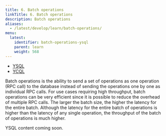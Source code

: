 ```yaml
---
title: 6. Batch operations
linkTitle: 6. Batch operations
description: Batch operations
aliases:
  - /latest/develop/learn/batch-operations/
menu:
  latest:
    identifier: batch-operations-ysql
    parent: learn
    weight: 568
---
```


<ul class="nav nav-tabs-alt nav-tabs-yb">

  <li >
    <a href="/latest/develop/learn/batch-operations-ysql" class="nav-link active">
      <i class="icon-postgres" aria-hidden="true"></i>
      YSQL
    </a>
  </li>

  <li >
    <a href="/latest/develop/learn/batch-operations-ycql" class="nav-link">
      <i class="icon-cassandra" aria-hidden="true"></i>
      YCQL
    </a>
  </li>

</ul>

Batch operations is the ability to send a set of operations as one operation (RPC call) to the database instead of sending the operations one by one as individual RPC calls. For use cases requiring high throughput, batch operations can be very efficient since it is possible to reduce the overhead of multiple RPC calls. The larger the batch size, the higher the latency for the entire batch. Although the latency for the entire batch of operations is higher than the latency of any single operation, the throughput of the batch of operations is much higher.

YSQL content coming soon.
